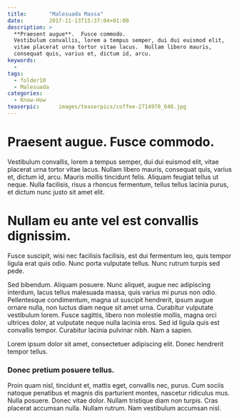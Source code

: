 ```yaml
---
title:       "Malesuada Massa"
date:        2017-11-13T15:37:04+01:00
description: >
  **Praesent augue**.  Fusce commodo.
  Vestibulum convallis, lorem a tempus semper, dui dui euismod elit,
  vitae placerat urna tortor vitae lacus.  Nullam libero mauris,
  consequat quis, varius et, dictum id, arcu.
keywords:
  -
tags:
  - folder10
  - Malesuada
categories:
  - Know-How
teaserpic:      images/teaserpics/coffee-2714970_640.jpg
---
```


# Praesent augue.  Fusce commodo.
Vestibulum convallis, lorem a tempus semper, dui dui euismod elit,
vitae placerat urna tortor vitae lacus.  Nullam libero mauris,
consequat quis, varius et, dictum id, arcu.  Mauris mollis tincidunt
felis.  Aliquam feugiat tellus ut neque.  Nulla facilisis, risus a
rhoncus fermentum, tellus tellus lacinia purus, et dictum nunc justo
sit amet elit.

# Nullam eu ante vel est convallis dignissim.

Fusce suscipit, wisi nec facilisis facilisis, est dui fermentum leo,
quis tempor ligula erat quis odio.  Nunc porta vulputate tellus.  Nunc
rutrum turpis sed pede.

Sed bibendum.  Aliquam posuere.  Nunc aliquet, augue nec adipiscing
interdum, lacus tellus malesuada massa, quis varius mi purus non odio.
Pellentesque condimentum, magna ut suscipit hendrerit, ipsum augue
ornare nulla, non luctus diam neque sit amet urna.  Curabitur
vulputate vestibulum lorem.  Fusce sagittis, libero non molestie
mollis, magna orci ultrices dolor, at vulputate neque nulla lacinia
eros.  Sed id ligula quis est convallis tempor.  Curabitur lacinia
pulvinar nibh.  Nam a sapien.

Lorem ipsum dolor sit amet, consectetuer adipiscing elit.  Donec
hendrerit tempor tellus.

### Donec pretium posuere tellus.

Proin quam nisl, tincidunt et, mattis eget, convallis nec, purus.  Cum
sociis natoque penatibus et magnis dis parturient montes, nascetur
ridiculus mus.  Nulla posuere.  Donec vitae dolor.  Nullam tristique
diam non turpis.  Cras placerat accumsan nulla.  Nullam rutrum.  Nam
vestibulum accumsan nisl.
